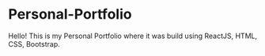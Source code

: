 # Personal-Portfolio
Hello! This is my Personal Portfolio where it was build using ReactJS, HTML, CSS, Bootstrap. 
